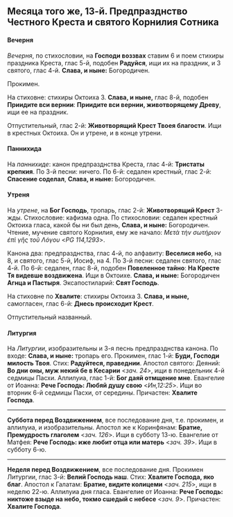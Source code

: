 
## Месяца того же, 13-й. Предпразднство Честного Креста и святого Корнилия Сотника

#### Вечерня

*Вечерня*, по стихословии, на **Господи воззвах** ставим 6 и поем стихиры 
праздника Креста, глас 5-й, подобен **Радуйся**, ищи их на праздник, и 3 святого, 
глас 4-й.  **Слава, и ныне:** Богородичен.

Прокимен.

На стиховне: стихиры Октоиха 3. **Слава, и ныне,** глас 8-й, подобен **Приидите вси вернии**: 
**Приидите вси вернии, животворящему Древу**, ищи ее на праздник.

Отпустительный, глас 2-й: **Животворящий Крест Твоея благости**. Ищи в крестных Октоиха. 
Он и утрене, и в конце утрени.

#### Паннихида

На *паннихиде*: канон предпразднства Креста, глас 4-й: **Тристаты крепкия**. 
По 3-й песни: ничего. 
По 6-й: седален крестный, глас 2-й: **Спасение соделал**, **Слава, и ныне:** Богородичен.

#### Утреня

На *утрене*, на **Бог Господь**, тропарь, глас 2-й: **Животворящий Крест** 3-жды. 
Стихословие: кафизма одна. По стихословии: седален крестный Октоиха гласа, какой бы 
ни был день, **Слава, и ныне:** Богородичен. Чтение, мучение святого Корнилия, ему же 
начало: *Μετὰ τὴν σωτήριον ἐπὶ γῆς τοῦ Λόγου* <*PG 114,1293*>.

Канона два: предпразднства, глас 4-й, по алфавиту: **Веселися небо**, на 8, и святого, 
глас 5-й, Иосиф, на 4. 
По 3-й песни: седален святого, глас 4-й. 
По 6-й: седален, глас 8-й, подобен **Повеленное тайно**: **На Кресте Тя видевше воздвижена**. 
Ищи в Октоихе. **Слава, и ныне:** Богородичен **Агнца и Пастыря**. 
Эксапостиларий: **Свят Господь**.

На стиховне по **Хвалите**: стихиры Октоиха 3. **Слава, и ныне,** самогласен, глас 6-й: 
**Днесь происходит Крест**.

Отпустительный названный.

#### Литургия

На *Литургии*, изобразительны и 3-я песнь предпразднства канона. 
По входе: **Слава, и ныне:** тропарь его.
Прокимен, глас 1-й: **Буди, Господи милость Твоя**. Стих: **Радуйтеся, праведнии**. 
Апостол святого: Деяний: **Во дни оны, муж некий бе в Кесарии** <*зач. 24*>, ищи 
в понедельник 4-й седмицы Пасхи. 
Аллилуиа, глас 1-й: **Бог даяй отмщение мне**. 
Евангелие от Иоанна: **Рече Господь: Любяй душу свою** <*Ин,12:25*>. Ищи во вторник 
6-й седмицы Пасхи, от середины.
Причастен: **Хвалите Господа**.

---

**Суббота перед Воздвижением**, все последование дня, т.е. прокимен, и аллилуиа, и изобразительны. 
Апостол же к Коринфянам: **Братие, Премудрость глаголем** <*зач. 126*>. Ищи в субботу 13-ю. 
Евангелие от Матфея: **Рече Господь: иже любит отца или матерь** <*зач. 39*>. Ищи в субботу 6-ю. 

--- 

**Неделя перед Воздвижением**, все последование дня. 
Прокимен Литургии, глас 3-й: **Велий Господь наш**. Стих: **Хвалите Господа, яко благ**. 
Апостол к Галатам: **Братие, видите колицеми** <*зач. 215*>, ищи в неделю 22-ю. 
Аллилуиа дня гласа. 
Евангелие от Иоанна: **Рече Господь: никтоже взыде на небо, токмо сшедый с небесе** <*зач. 9*>. 
Причастен: **Хвалите Господа**.
